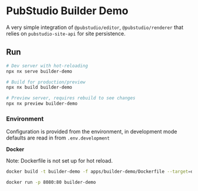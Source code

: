 # PubStudio Builder Demo

A very simple integration of `@pubstudio/editor`, `@pubstudio/renderer` that relies on `pubstudio-site-api` for site persistence.

## Run

```bash
# Dev server with hot-reloading
npx nx serve builder-demo

# Build for production/preview
npx nx build builder-demo

# Preview server, requires rebuild to see changes
npx nx preview builder-demo
```

### Environment

Configuration is provided from the environment, in development mode defaults are read in from `.env.development`

**Docker**

Note: Dockerfile is not set up for hot reload.

```bash
docker build -t builder-demo -f apps/builder-demo/Dockerfile --target=dev .

docker run -p 8080:80 builder-demo
```
